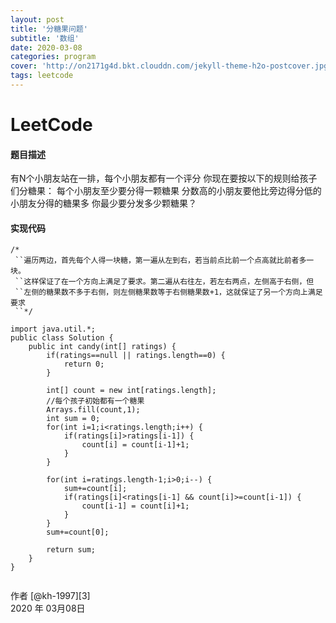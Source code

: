 ```yaml
---
layout: post
title: '分糖果问题'
subtitle: '数组'
date: 2020-03-08
categories: program
cover: 'http://on2171g4d.bkt.clouddn.com/jekyll-theme-h2o-postcover.jpg'
tags: leetcode﻿
---
```


# LeetCode

#### 题目描述

有N个小朋友站在一排，每个小朋友都有一个评分
你现在要按以下的规则给孩子们分糖果：
每个小朋友至少要分得一颗糖果
分数高的小朋友要他比旁边得分低的小朋友分得的糖果多
你最少要分发多少颗糖果？

#### 实现代码

```
/*
 ``遍历两边，首先每个人得一块糖，第一遍从左到右，若当前点比前一个点高就比前者多一块。
 ``这样保证了在一个方向上满足了要求。第二遍从右往左，若左右两点，左侧高于右侧，但
 ``左侧的糖果数不多于右侧，则左侧糖果数等于右侧糖果数+1，这就保证了另一个方向上满足要求
 ``*/
 
import java.util.*;
public class Solution {
    public int candy(int[] ratings) {
        if(ratings==null || ratings.length==0) {
            return 0;
        }
         
        int[] count = new int[ratings.length];
        //每个孩子初始都有一个糖果
        Arrays.fill(count,1);
        int sum = 0;
        for(int i=1;i<ratings.length;i++) {
            if(ratings[i]>ratings[i-1]) {
                count[i] = count[i-1]+1;
            }
        }
         
        for(int i=ratings.length-1;i>0;i--) {
            sum+=count[i];
            if(ratings[i]<ratings[i-1] && count[i]>=count[i-1]) {
                count[i-1] = count[i]+1;
            }
        }
        sum+=count[0];
         
        return sum;
    }
}
 
```

作者 [@kh-1997][3]     
2020 年 03月08日    